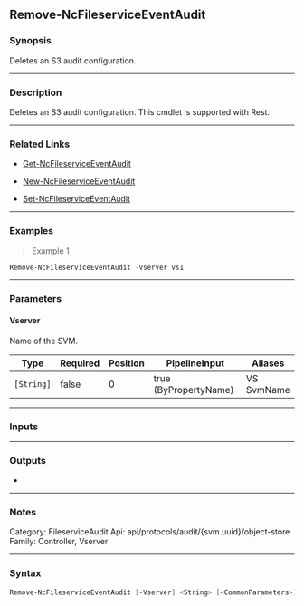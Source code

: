 Remove-NcFileserviceEventAudit
------------------------------

### Synopsis
Deletes an S3 audit configuration.

---

### Description

Deletes an S3 audit configuration. This cmdlet is supported with Rest.

---

### Related Links
* [Get-NcFileserviceEventAudit](Get-NcFileserviceEventAudit)

* [New-NcFileserviceEventAudit](New-NcFileserviceEventAudit)

* [Set-NcFileserviceEventAudit](Set-NcFileserviceEventAudit)

---

### Examples
> Example 1

```PowerShell
Remove-NcFileserviceEventAudit -Vserver vs1
```

---

### Parameters
#### **Vserver**
Name of the SVM.

|Type      |Required|Position|PipelineInput        |Aliases       |
|----------|--------|--------|---------------------|--------------|
|`[String]`|false   |0       |true (ByPropertyName)|VS<br/>SvmName|

---

### Inputs

---

### Outputs
* 

---

### Notes
Category: FileserviceAudit
Api: api/protocols/audit/{svm.uuid}/object-store
Family: Controller, Vserver

---

### Syntax
```PowerShell
Remove-NcFileserviceEventAudit [-Vserver] <String> [<CommonParameters>]
```
